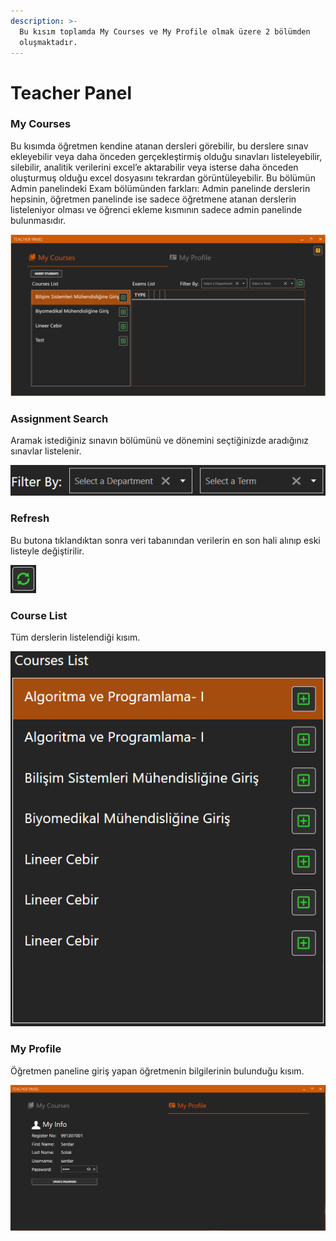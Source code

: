 ```yaml
---
description: >-
  Bu kısım toplamda My Courses ve My Profile olmak üzere 2 bölümden
  oluşmaktadır.
---
```


# Teacher Panel

### My Courses 

Bu kısımda öğretmen kendine atanan dersleri görebilir, bu derslere sınav ekleyebilir veya daha önceden gerçekleştirmiş olduğu sınavları listeleyebilir, silebilir, analitik verilerini excel’e aktarabilir veya isterse daha önceden oluşturmuş olduğu excel dosyasını tekrardan görüntüleyebilir. Bu bölümün Admin panelindeki Exam bölümünden farkları: Admin panelinde derslerin hepsinin, öğretmen panelinde ise sadece öğretmene atanan derslerin listeleniyor olması ve öğrenci ekleme kısmının sadece admin panelinde bulunmasıdır. 

![](../../.gitbook/assets/teacherpanel.png)

###  

### Assignment Search 

Aramak istediğiniz sınavın bölümünü ve dönemini seçtiğinizde aradığınız sınavlar listelenir. 

![](../../.gitbook/assets/image106.png)

### Refresh 

Bu butona tıklandıktan sonra veri tabanından verilerin en son hali alınıp eski listeyle değiştirilir. 

![](../../.gitbook/assets/image019.png)

### Course List 

Tüm derslerin listelendiği kısım. 

![](../../.gitbook/assets/image108.png)

### My Profile 

Öğretmen paneline giriş yapan öğretmenin bilgilerinin bulunduğu kısım.

![](../../.gitbook/assets/image142.png)



